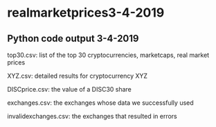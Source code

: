 # realmarketprices3-4-2019
## Python code output 3-4-2019

top30.csv: list of the top 30 cryptocurrencies, marketcaps, real market prices

XYZ.csv: detailed results for cryptocurrency XYZ

DISCprice.csv: the value of a DISC30 share

exchanges.csv: the exchanges whose data we successfully used

invalidexchanges.csv: the exchanges that resulted in errors
